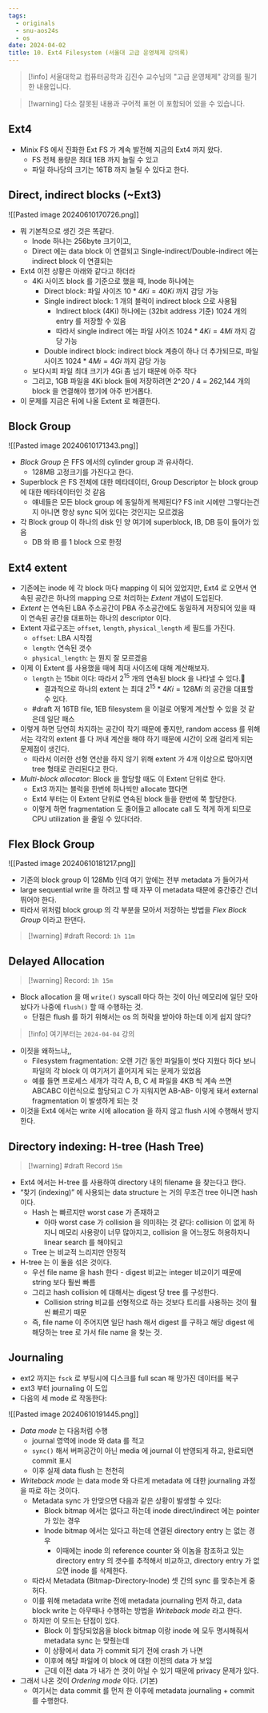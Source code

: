 ```yaml
---
tags:
  - originals
  - snu-aos24s
  - os
date: 2024-04-02
title: 10. Ext4 Filesystem (서울대 고급 운영체제 강의록)
---
```

> [!info] 서울대학교 컴퓨터공학과 김진수 교수님의 "고급 운영체제" 강의를 필기한 내용입니다.

> [!warning] 다소 잘못된 내용과 구어적 표현 이 포함되어 있을 수 있습니다.

## Ext4

- Minix FS 에서 진화한 Ext FS 가 계속 발전해 지금의 Ext4 까지 왔다.
	- FS 전체 용량은 최대 1EB 까지 늘릴 수 있고
	- 파일 하나당의 크기는 16TB 까지 늘릴 수 있다고 한다.

## Direct, indirect blocks (~Ext3)

![[Pasted image 20240610170726.png]]

- 뭐 기본적으로 생긴 것은 똑같다.
	- Inode 하나는 256byte 크기이고,
	- Direct 에는 data block 이 연결되고 Single-indirect/Double-indirect 에는 indirect block 이 연결되는
- Ext4 이전 상황은 아래와 같다고 하더라
	- 4Ki 사이즈 block 를 기준으로 했을 때, Inode 하나에는
		- Direct block: 파일 사이즈 $10 * 4Ki = 40Ki$ 까지 감당 가능
		- Single indirect block: 1 개의 블럭이 indirect block 으로 사용됨
			- Indirect block (4Ki) 하나에는 (32bit address 기준) 1024 개의 entry 를 저장할 수 있음
			- 따라서 single indirect 에는 파일 사이즈 $1024 * 4Ki = 4Mi$ 까지 감당 가능
		- Double indirect block: indirect block 계층이 하나 더 추가되므로, 파일 사이즈 $1024 * 4Mi = 4Gi$ 까지 감당 가능
	- 보다시피 파일 최대 크기가 4Gi 좀 넘기 때문에 아주 작다
	- 그리고, 1GB 파일을 4Ki block 들에 저장하려면 2^20 / 4 = 262,144 개의 block 을 연결해야 했기에 아주 번거롭다.
- 이 문제를 지금은 뒤에 나올 Extent 로 해결한다.

## Block Group

![[Pasted image 20240610171343.png]]

- *Block Group* 은 FFS 에서의 cylinder group 과 유사하다.
	- 128MB 고정크기를 가진다고 한다.
- Superblock 은 FS 전체에 대한 메타데이터, Group Descriptor 는 block group 에 대한 메타데이터인 것 같음
	- 얘네들은 모든 block group 에 동일하게 복제된다? FS init 시에만 그렇다는건지 아니면 항상 sync 되어 있다는 것인지는 모르겠음
- 각 Block group 이 하나의 disk 인 양 여기에 superblock, IB, DB 등이 들어가 있음
	- DB 와 IB 를 1 block 으로 한정

## Ext4 extent

- 기존에는 inode 에 각 block 마다 mapping 이 되어 있었지만, Ext4 로 오면서 연속된 공간은 하나의 mapping 으로 처리하는 *Extent* 개념이 도입된다.
- *Extent* 는 연속된 LBA 주소공간이 PBA 주소공간에도 동일하게 저장되어 있을 때 이 연속된 공간을 대표하는 하나의 descriptor 이다.
- Extent 자료구조는 `offset`, `length`, `physical_length` 세 필드를 가진다.
	- `offset`: LBA 시작점
	- `length`: 연속된 갯수
	- `physical_length`: 는 뭔지 잘 모르겠음
- 이제 이 Extent 를 사용했을 때에 최대 사이즈에 대해 계산해보자.
	- `length` 는 15bit 이다: 따라서 $2^{15}$ 개의 연속된 block 을 나타낼 수 있다.
		- 결과적으로 하나의 extent 는 최대 $2^{15} * 4Ki = 128Mi$ 의 공간을 대표할 수 있다.
	- #draft 저 16TB file, 1EB filesystem 을 이걸로 어떻게 계산할 수 있을 것 같은데 일단 패스
- 이렇게 하면 당연히 차지하는 공간이 작기 때문에 좋지만, random access 를 위해서는 각각의 extent 를 다 꺼내 계산을 해야 하기 때문에 시간이 오래 걸리게 되는 문제점이 생긴다.
	- 따라서 이러한 선형 연산을 하지 않기 위해 extent 가 4개 이상으로 많아지면 tree 형태로 관리된다고 한다.
- *Multi-block allocator*: Block 을 할당할 때도 이 Extent 단위로 한다.
	- Ext3 까지는 블럭을 한번에 하나씩만 allocate 했다면
	- Ext4 부터는 이 Extent 단위로 연속된 block 들을 한번에 쭉 할당한다.
	- 이렇게 하면 fragmentation 도 줄어들고 allocate call 도 적게 하게 되므로 CPU utilization 을 줄일 수 있다더라.

## Flex Block Group

![[Pasted image 20240610181217.png]]

- 기존의 block group 이 128Mb 인데 여기 앞에는 전부 metadata 가 들어가서
- large sequential write 을 하려고 할 때 자꾸 이 metadata 때문에 중간중간 건너뛰어야 한다.
- 따라서 위처럼 block group 의 각 부분을 모아서 저장하는 방법을 *Flex Block Group* 이라고 한댄다.

> [!warning] #draft Record: `1h 11m`

## Delayed Allocation

> [!warning] Record: `1h 15m`

- Block allocation 을 매 `write()` syscall 마다 하는 것이 아닌 메모리에 일단 모아놨다가 나중에 `flush()` 할 때 수행하는 것.
	- 단점은 flush 를 하기 위해서는 os 의 허락을 받아야 하는데 이게 쉽지 않다?

> [!info] 여기부터는 `2024-04-04` 강의

- 이짓을 왜하느냐,,
	- Filesystem fragmentation: 오랜 기간 동안 파일들이 썻다 지웠다 하다 보니 파일의 각 block 이 여기저기 흩어지게 되는 문제가 있었음
	- 예를 들면 프로세스 세개가 각각 A, B, C 세 파일을 4KB 씩 계속 쓰면 ABCABC 이런식으로 할당되고 C 가 지워지면 AB-AB- 이렇게 돼서 external fragmentation 이 발생하게 되는 것
- 이것을 Ext4 에서는 write 시에 allocation 을 하지 않고 flush 시에 수행해서 방지한다.

## Directory indexing: H-tree (Hash Tree)

> [!warning] #draft Record `15m`

- Ext4 에서는 H-tree 를 사용하여 directory 내의 filename 을 찾는다고 한다.
- “찾기 (indexing)” 에 사용되는 data structure 는 거의 무조건 tree 아니면 hash 이다.
	- Hash 는 빠르지만 worst case 가 존재하고
		- 아마 worst case 가 collision 을 의미하는 것 같다: collision 이 없게 하자니 메모리 사용량이 너무 많아지고, collision 을 어느정도 허용하자니 linear search 를 해야되고
	- Tree 는 비교적 느리지만 안정적
- H-tree 는 이 둘을 섞은 것이다.
	- 우선 file name 을 hash 한다 - digest 비교는 integer 비교이기 때문에 string 보다 훨씬 빠름
	- 그리고 hash collision 에 대해서는 digest 당 tree 를 구성한다.
		- Collision string 비교를 선형적으로 하는 것보다 트리를 사용하는 것이 훨씬 빠르기 때문
	- 즉, file name 이 주어지면 일단 hash 해서 digest 를 구하고 해당 digest 에 해당하는 tree 로 가서 file name 을 찾는 것.

## Journaling

- ext2 까지는 `fsck` 로 부팅시에 디스크를 full scan 해 망가진 데이터를 복구
- ext3 부터 journaling 이 도입
- 다음의 세 mode 로 작동한다:

![[Pasted image 20240610191445.png]]

- *Data mode* 는 다음처럼 수행
	- journal 영역에 inode 와 data 를 적고
	- `sync()` 해서 버퍼공간이 아닌 media 에 journal 이 반영되게 하고, 완료되면 commit 표시
	- 이후 실제 data flush 는 천천히
- *Writeback mode* 는 data mode 와 다르게 metadata 에 대한 journaling 과정을 따로 하는 것이다.
	- Metadata sync 가 안맞으면 다음과 같은 상황이 발생할 수 있다:
		- Block bitmap 에서는 없다고 하는데 inode direct/indirect 에는 pointer 가 있는 경우
		- Inode bitmap 에서는 있다고 하는데 연결된 directory entry 는 없는 경우
			- 이때에는 inode 의 reference counter 와 이놈을 참조하고 있는 directory entry 의 갯수를 추적해서 비교하고, directory entry 가 없으면 inode 를 삭제한다.
	- 따라서 Metadata (Bitmap-Directory-Inode) 셋 간의 sync 를 맞추는게 중허다.
	- 이를 위해 metadata write 전에 metadata journaling 먼저 하고, data block write 는 아무때나 수행하는 방법을 *Writeback mode* 라고 한다.
	- 하지만 이 모드는 단점이 있다.
		- Block 이 할당되었음을 block bitmap 이랑 inode 에 모두 명시해줘서 metadata sync 는 맞췄는데
		- 이 상황에서 data 가 commit 되기 전에 crash 가 나면
		- 이후에 해당 파일에 이 block 에 대한 이전의 data 가 보임
		- 근데 이전 data 가 내가 쓴 것이 아닐 수 있기 때문에 privacy 문제가 있다.
- 그래서 나온 것이 *Ordering mode* 이다. (기본)
	- 여기서는 data commit 를 먼저 한 이후에 metadata journaling + commit 를 수행한다.